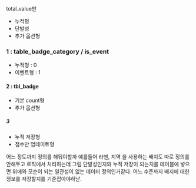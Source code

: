 total_value만

- 누적형
- 단발성
- 추가 옵션형


### 1 : table_badge_category / is_event
- 누적형 : 0
- 이벤트형 : 1

#### 2 : tbl_badge
- 기본 count형
- 추가 옵션형

##### 3
- 누적 저장형
- 점수만 업데이트형


어느 정도까지 정의를 해둬야할까
예를들어 라멘, 지역 을 사용하는 배지도 따로 정의를 안해두고 로직에서 처리하는데
그럼 단발성인지와 누적 저장이 되는지를 테이블에 넣으면 위에와 모순이 되는 일관성이 없는 데이터 정의인거같다.
어느 수준까지 배지에 대한 정보를 저장할지를 기준잡아야하낟.
